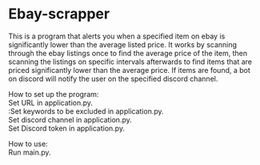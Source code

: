 # Ebay-scrapper

This is a program that alerts you when a specified item on ebay is significantly lower than the average listed price. It works by scanning through the ebay listings once to find the average price of the item, then scanning the listings on specific intervals afterwards to find items that are priced significantly lower than the average price. If items are found, a bot on discord will notify the user on the specified discord channel.

How to set up the program:<br>
    <emsp>Set URL in application.py.<br>
    :Set keywords to be excluded in application.py.<br>
    Set discord channel in application.py.<br>
    Set Discord token in application.py.<br>

How to use:<br>
    Run main.py.<br>
